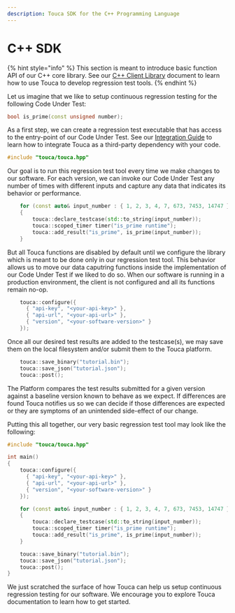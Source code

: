 ```yaml
---
description: Touca SDK for the C++ Programming Language
---
```


# C++ SDK

{% hint style="info" %}
This section is meant to introduce basic function API of our C++ core library. See  our [C++ Client Library](cpp-library.md) document to learn how to use Touca to develop regression test tools.
{% endhint %}

Let us imagine that we like to setup continuous regression testing for the following Code Under Test:

```cpp
bool is_prime(const unsigned number);
```

As a first step, we can create a regression test executable that has access to the entry-point of our Code Under Test. See our [Integration Guide](docs/Integration.md) to learn how to integrate Touca as a third-party dependency with your code.

```cpp
#include "touca/touca.hpp"
```

Our goal is to run this regression test tool every time we make changes to our software. For each version, we can invoke our Code Under Test any number of times with different inputs and capture any data that indicates its behavior or performance.

```cpp
    for (const auto& input_number : { 1, 2, 3, 4, 7, 673, 7453, 14747 }))
    {
        touca::declare_testcase(std::to_string(input_number));
        touca::scoped_timer timer("is_prime runtime");
        touca::add_result("is_prime", is_prime(input_number));
    }
```

But all Touca functions are disabled by default until we configure the library which is meant to be done only in our regression test tool. This behavior allows us to move our data caputring functions inside the implementation of our Code Under Test if we liked to do so. When our software is running in a production environment, the client is not configured and all its functions remain no-op.

```cpp
    touca::configure({
      { "api-key", "<your-api-key>" },
      { "api-url", "<your-api-url>" },
      { "version", "<your-software-version>" }
    });
```

Once all our desired test results are added to the testcase\(s\), we may save them on the local filesystem and/or submit them to the Touca platform.

```cpp
    touca::save_binary("tutorial.bin");
    touca::save_json("tutorial.json");
    touca::post();
```

The Platform compares the test results submitted for a given version against a baseline version known to behave as we expect. If differences are found Touca notifies us so we can decide if those differences are expected or they are symptoms of an unintended side-effect of our change.

Putting this all together, our very basic regression test tool may look like the following:

```cpp
#include "touca/touca.hpp"

int main()
{
    touca::configure({
      { "api-key", "<your-api-key>" },
      { "api-url", "<your-api-url>" },
      { "version", "<your-software-version>" }
    });

    for (const auto& input_number : { 1, 2, 3, 4, 7, 673, 7453, 14747 }))
    {
        touca::declare_testcase(std::to_string(input_number));
        touca::scoped_timer timer("is_prime runtime");
        touca::add_result("is_prime", is_prime(input_number));
    }

    touca::save_binary("tutorial.bin");
    touca::save_json("tutorial.json");
    touca::post();
}
```

We just scratched the surface of how Touca can help us setup continuous regression testing for our software. We encourage you to explore Touca documentation to learn how to get started.

